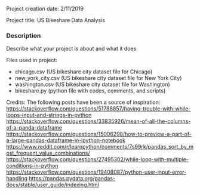 Project creation date: 2/11/2019

Project title: US Bikeshare Data Analysis

### Description
Describe what your project is about and what it does

Files used in project:
- chicago.csv (US bikeshare city dataset file for Chicago)
- new_york_city.csv (US bikeshare city dataset file for New York City) 
- washington.csv (US bikeshare city dataset file for Washington)
- bikeshare.py (python file with codes, comments, and scripts)

Credits:
The following posts have been a source of inspiration:
<https://stackoverflow.com/questions/51788857/having-trouble-with-while-loops-input-and-strings-in-python>
<https://stackoverflow.com/questions/33835926/mean-of-all-the-columns-of-a-panda-dataframe>
<https://stackoverflow.com/questions/15006298/how-to-preview-a-part-of-a-large-pandas-dataframe-in-ipython-notebook>
<https://www.reddit.com/r/learnpython/comments/7s99rk/pandas_sort_by_most_frequent_value_combinations/>
<https://stackoverflow.com/questions/27495302/while-loop-with-multiple-conditions-in-python>
<https://stackoverflow.com/questions/19408087/python-user-input-error-handling>
<https://pandas.pydata.org/pandas-docs/stable/user_guide/indexing.html>
